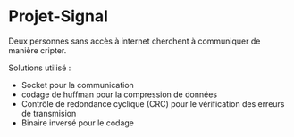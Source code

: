 # Projet-Signal

Deux personnes sans accès à internet cherchent à communiquer de manière cripter.

Solutions utilisé :

- Socket pour la communication
- codage de huffman pour la compression de données
- Contrôle de redondance cyclique (CRC) pour le vérification des erreurs de transmision
- Binaire inversé pour le codage
